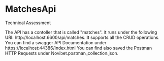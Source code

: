 # MatchesApi
Technical Assessment

The API has a contoller that is called "matches". It runs under the following URI: http://localhost:6600/api/matches.
It supports all the CRUD operations. You can find a swagger API Documentation under https://localhost:44386/index.html
You can find also saved the Postman HTTP Requests under Novibet.postman_collection.json.

